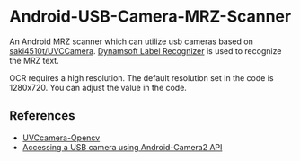 # Android-USB-Camera-MRZ-Scanner

An Android MRZ scanner which can utilize usb cameras based on [saki4510t/UVCCamera](https://github.com/saki4510t/UVCCamera). [Dynamsoft Label Recognizer](https://www.dynamsoft.com/label-recognition/overview/) is used to recognize the MRZ text.

OCR requires a high resolution. The default resolution set in the code is 1280x720. You can adjust the value in the code.

## References

* [UVCcamera-Opencv
](https://github.com/o0olele/UVCcamera-Opencv)
* [Accessing a USB camera using Android-Camera2 API](https://stackoverflow.com/questions/57846505/accessing-a-usb-camera-using-android-camera2-api)